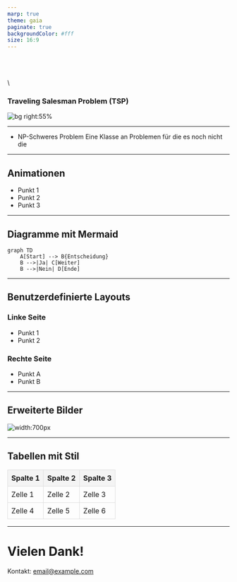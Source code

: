 ```yaml
---
marp: true
theme: gaia
paginate: true
backgroundColor: #fff
size: 16:9
---
```


 \
 \
 \
 \
### Traveling Salesman Problem (TSP)


![bg right:55%](https://github.com/Nr44suessauer/nr44suessauer.github.io/blob/main/assets/Presentation_with_marp/Pics/Maps_MultipleRoutes.PNG?raw=true)

---

- NP-Schweres Problem
Eine Klasse an Problemen für die es noch nicht die
---

## Animationen

<!-- Add transition effects -->

- Punkt 1 <!-- _class: fade-in -->
- Punkt 2 <!-- _class: fade-in -->
- Punkt 3 <!-- _class: fade-in -->

---

## Diagramme mit Mermaid

```mermaid
graph TD
    A[Start] --> B{Entscheidung}
    B -->|Ja| C[Weiter]
    B -->|Nein| D[Ende]
```

---

## Benutzerdefinierte Layouts

<style scoped>
section {
  display: flex;
  justify-content: space-between;
  align-items: center;
}
.left {
  width: 45%;
}
.right {
  width: 45%;
}
</style>

<div class="left">

### Linke Seite
- Punkt 1
- Punkt 2

</div>

<div class="right">

### Rechte Seite
- Punkt A
- Punkt B

</div>

---

## Erweiterte Bilder

![width:700px](https://picsum.photos/1200/800)

---

## Tabellen mit Stil

<style scoped>
table {
  width: 100%;
  border-collapse: collapse;
}
th, td {
  border: 1px solid #ddd;
  padding: 8px;
  text-align: left;
}
th {
  background-color: #f4f4f4;
}
</style>

| Spalte 1 | Spalte 2 | Spalte 3 |
|----------|----------|----------|
| Zelle 1  | Zelle 2  | Zelle 3  |
| Zelle 4  | Zelle 5  | Zelle 6  |

---

# Vielen Dank!

Kontakt: [email@example.com](mailto:email@example.com)

